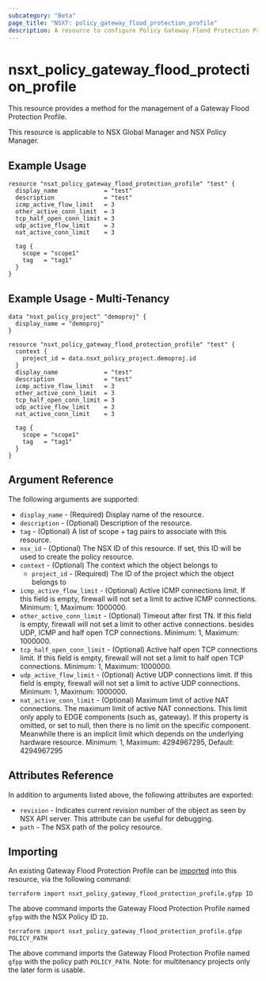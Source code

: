 ```yaml
---
subcategory: "Beta"
page_title: "NSXT: policy_gateway_flood_protection_profile"
description: A resource to configure Policy Gateway Flood Protection Profile on NSX Policy manager.
---
```


# nsxt_policy_gateway_flood_protection_profile

This resource provides a method for the management of a Gateway Flood Protection Profile.

This resource is applicable to NSX Global Manager and NSX Policy Manager.

## Example Usage

```hcl
resource "nsxt_policy_gateway_flood_protection_profile" "test" {
  display_name             = "test"
  description              = "test"
  icmp_active_flow_limit   = 3
  other_active_conn_limit  = 3
  tcp_half_open_conn_limit = 3
  udp_active_flow_limit    = 3
  nat_active_conn_limit    = 3

  tag {
    scope = "scope1"
    tag   = "tag1"
  }
}
```

## Example Usage - Multi-Tenancy

```hcl
data "nsxt_policy_project" "demoproj" {
  display_name = "demoproj"
}

resource "nsxt_policy_gateway_flood_protection_profile" "test" {
  context {
    project_id = data.nsxt_policy_project.demoproj.id
  }
  display_name             = "test"
  description              = "test"
  icmp_active_flow_limit   = 3
  other_active_conn_limit  = 3
  tcp_half_open_conn_limit = 3
  udp_active_flow_limit    = 3
  nat_active_conn_limit    = 3

  tag {
    scope = "scope1"
    tag   = "tag1"
  }
}
```

## Argument Reference

The following arguments are supported:

* `display_name` - (Required) Display name of the resource.
* `description` - (Optional) Description of the resource.
* `tag` - (Optional) A list of scope + tag pairs to associate with this resource.
* `nsx_id` - (Optional) The NSX ID of this resource. If set, this ID will be used to create the policy resource.
* `context` - (Optional) The context which the object belongs to
  * `project_id` - (Required) The ID of the project which the object belongs to
* `icmp_active_flow_limit` - (Optional) Active ICMP connections limit. If this field is empty, firewall will not set a limit to active ICMP connections. Minimum: 1, Maximum: 1000000.
* `other_active_conn_limit` - (Optional) Timeout after first TN. If this field is empty, firewall will not set a limit to other active connections. besides UDP, ICMP and half open TCP connections. Minimum: 1, Maximum: 1000000.
* `tcp_half_open_conn_limit` - (Optional) Active half open TCP connections limit. If this field is empty, firewall will not set a limit to half open TCP connections. Minimum: 1, Maximum: 1000000.
* `udp_active_flow_limit` - (Optional) Active UDP connections limit. If this field is empty, firewall will not set a limit to active UDP connections. Minimum: 1, Maximum: 1000000.
* `nat_active_conn_limit` - (Optional) Maximum limit of active NAT connections. The maximum limit of active NAT connections. This limit only apply to EDGE components (such as, gateway). If this property is omitted, or set to null, then there is no limit on the specific component. Meanwhile there is an implicit limit which depends on the underlying hardware resource. Minimum: 1, Maximum: 4294967295, Default: 4294967295

## Attributes Reference

In addition to arguments listed above, the following attributes are exported:

* `revision` - Indicates current revision number of the object as seen by NSX API server. This attribute can be useful for debugging.
* `path` - The NSX path of the policy resource.

## Importing

An existing Gateway Flood Protection Profile can be [imported][docs-import] into this resource, via the following command:

[docs-import]: https://developer.hashicorp.com/terraform/cli/import

```shell
terraform import nsxt_policy_gateway_flood_protection_profile.gfpp ID
```

The above command imports the Gateway Flood Protection Profile named `gfpp` with the NSX Policy ID `ID`.

```shell
terraform import nsxt_policy_gateway_flood_protection_profile.gfpp POLICY_PATH
```

The above command imports the Gateway Flood Protection Profile named `gfpp` with the policy path `POLICY_PATH`.
Note: for multitenancy projects only the later form is usable.
